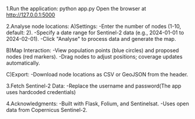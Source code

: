 1.Run the application: python app.py
 Open the browser at http://127.0.0.1:5000

2.Analyse node locations:
 A)Settings:
-Enter the number of nodes (1-10, default: 2).
-Specify a date range for Sentinel-2 data (e.g., 2024-01-01 to 2024-02-01).
-Click "Analyse" to process data and generate the map.

 B)Map Interaction:
-View population points (blue circles) and proposed nodes (red markers).
-Drag nodes to adjust positions; coverage updates automatically.

 C)Export:
-Download node locations as CSV or GeoJSON from the header.

3.Fetch Sentinel-2 Data:
-Replace the username and password(The app uses hardcoded credentials)

4.Acknowledgments:
-Built with Flask, Folium, and Sentinelsat.
-Uses open data from Copernicus Sentinel-2.